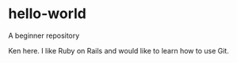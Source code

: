 hello-world
===========

A beginner repository

Ken here. I like Ruby on Rails and would like to learn how to use Git.
